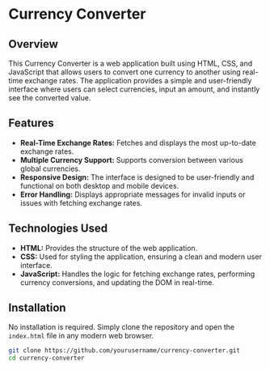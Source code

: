 # Currency Converter

## Overview

This Currency Converter is a web application built using HTML, CSS, and JavaScript that allows users to convert one currency to another using real-time exchange rates. The application provides a simple and user-friendly interface where users can select currencies, input an amount, and instantly see the converted value.

## Features

- **Real-Time Exchange Rates:** Fetches and displays the most up-to-date exchange rates.
- **Multiple Currency Support:** Supports conversion between various global currencies.
- **Responsive Design:** The interface is designed to be user-friendly and functional on both desktop and mobile devices.
- **Error Handling:** Displays appropriate messages for invalid inputs or issues with fetching exchange rates.

## Technologies Used

- **HTML:** Provides the structure of the web application.
- **CSS:** Used for styling the application, ensuring a clean and modern user interface.
- **JavaScript:** Handles the logic for fetching exchange rates, performing currency conversions, and updating the DOM in real-time.

## Installation

No installation is required. Simply clone the repository and open the `index.html` file in any modern web browser.

```bash
git clone https://github.com/yourusername/currency-converter.git
cd currency-converter
